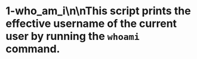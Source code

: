 # 1-who_am_i\n\nThis script prints the effective username of the current user by running the `whoami` command.
